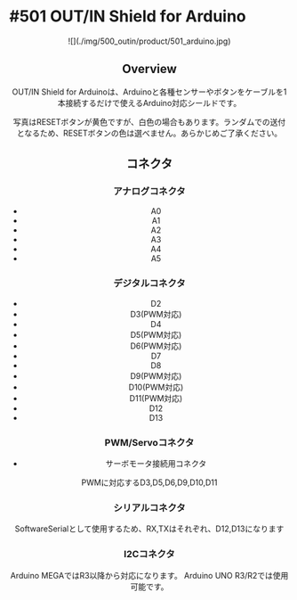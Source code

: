 # #501 OUT/IN Shield for Arduino

<center>![](./img/500_outin/product/501_arduino.jpg)
<!--COLORME-->

## Overview
OUT/IN Shield for Arduinoは、Arduinoと各種センサーやボタンをケーブルを1本接続するだけで使えるArduino対応シールドです。

写真はRESETボタンが黄色ですが、白色の場合もあります。ランダムでの送付となるため、RESETボタンの色は選べません。あらかじめご了承ください。

## コネクタ
### アナログコネクタ
- A0
- A1
- A2
- A3
- A4
- A5

### デジタルコネクタ
- D2
- D3(PWM対応)
- D4
- D5(PWM対応)
- D6(PWM対応)
- D7
- D8
- D9(PWM対応)
- D10(PWM対応)
- D11(PWM対応)
- D12
- D13

### PWM/Servoコネクタ
- サーボモータ接続用コネクタ

PWMに対応するD3,D5,D6,D9,D10,D11

### シリアルコネクタ
SoftwareSerialとして使用するため、RX,TXはそれぞれ、D12,D13になります

### I2Cコネクタ
Arduino MEGAではR3以降から対応になります。
Arduino UNO R3/R2では使用可能です。

